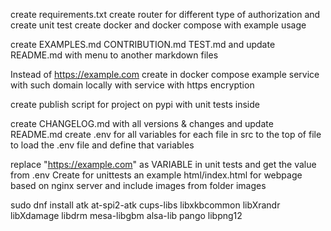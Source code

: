create requirements.txt
create router for different type of authorization  and create unit test
create docker and docker compose with example usage

create EXAMPLES.md CONTRIBUTION.md TEST.md and update README.md with menu to another markdown files

Instead of https://example.com create in docker compose example service with such domain locally with service with https encryption

create publish script for project on pypi with unit tests inside

create CHANGELOG.md with all versions & changes and update README.md
create .env for all variables for each file in src to the top of file to load the .env file and define that variables


replace "https://example.com" as VARIABLE in unit tests and get the value from .env
Create for unittests an example html/index.html for webpage based on nginx server and include images from folder images


sudo dnf install atk at-spi2-atk cups-libs libxkbcommon libXrandr libXdamage libdrm mesa-libgbm alsa-lib pango libpng12